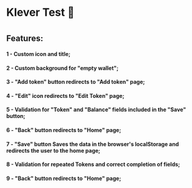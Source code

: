 # Klever Test :purple_heart:

#

## Features: 

#### 1 - Custom icon and title;
#### 2 - Custom background for "empty wallet";
#### 3 - "Add token" button redirects to "Add token" page;
#### 4 - "Edit" icon redirects to "Edit Token" page;
#### 5 - Validation for "Token" and "Balance" fields included in the "Save" button;
#### 6 - "Back" button redirects to "Home" page;
#### 7 - "Save" button Saves the data in the browser's localStorage and redirects the user to the home page;
#### 8 - Validation for repeated Tokens and correct completion of fields;
#### 9 - "Back" button redirects to "Home" page;
